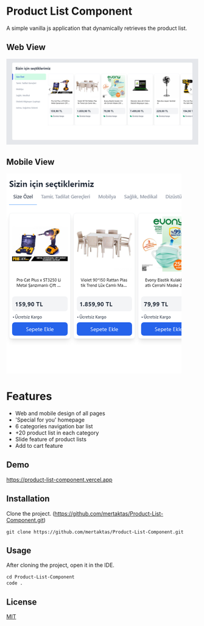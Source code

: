 # Product List Component

A simple vanilla js application that dynamically retrieves the product list.

## Web View
![github](public/product-list-component-web.png)

## Mobile View
![github](public/product-list-component-mobile.png)

# Features

- Web and mobile design of all pages
- 'Special for you' homepage
- 6 categories navigation bar list
- +20 product list in each category
- Slide feature of product lists
- Add to cart feature

## Demo

https://product-list-component.vercel.app


## Installation

Clone the project. (https://github.com/mertaktas/Product-List-Component.git)

```
git clone https://github.com/mertaktas/Product-List-Component.git
```

## Usage

After cloning the project, open it in the IDE.

```
cd Product-List-Component
code .
```


## License
[MIT](https://choosealicense.com/licenses/mit/)